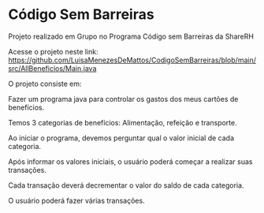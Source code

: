 # Código Sem Barreiras

Projeto realizado em Grupo no Programa Código sem Barreiras da ShareRH

Acesse o projeto neste link: <https://github.com/LuisaMenezesDeMattos/CodigoSemBarreiras/blob/main/src/AllBeneficios/Main.java>

O projeto consiste em:


   Fazer um programa java para controlar os gastos dos meus cartões de benefícios.

   Temos 3 categorias de benefícios: Alimentação, refeição e transporte.

   Ao iniciar o programa, devemos perguntar qual o valor inicial de cada categoria.

   Após informar os valores iniciais, o usuário poderá começar a realizar suas transações.

   Cada transação deverá decrementar o valor do saldo de cada categoria.

   O usuário poderá fazer várias transações.

